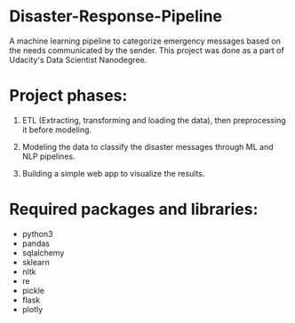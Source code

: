 # Disaster-Response-Pipeline
A machine learning pipeline to categorize emergency messages based on the needs communicated by the sender.
This project was done as a part of Udacity's Data Scientist Nanodegree.

# Project phases:

1. ETL (Extracting, transforming and loading the data), then preprocessing it before modeling.

2. Modeling the data to classify the disaster messages through ML and NLP pipelines.

3. Building a simple web app to visualize the results.

# Required packages and libraries:

- python3
- pandas
- sqlalchemy
- sklearn
- nltk
- re
- pickle
- flask
- plotly
